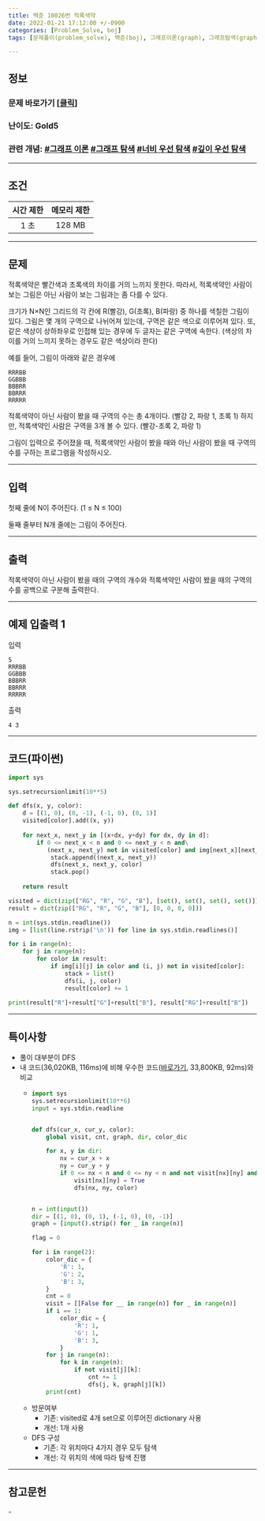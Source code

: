```yaml
---
title: 백준 10026번 적록색약
date: 2022-01-21 17:12:00 +/-0900
categories: [Problem_Solve, boj]
tags: [문제풀이(problem_solve), 백준(boj), 그래프이론(graph), 그래프탐색(graph_search), 너비우선탐색(breadth_first_search), 깊이우선탐색(depth_first_search)]

---
```

## 정보
### 문제 바로가기 [[클릭](https://www.acmicpc.net/problem/1012)]
### 난이도: Gold5
### 관련 개념: [#그래프 이론](https://www.acmicpc.net/problemset?sort=ac_desc&algo=7) [#그래프 탐색](https://www.acmicpc.net/problemset?sort=ac_desc&algo=11) [#너비 우선 탐색](https://www.acmicpc.net/problemset?sort=ac_desc&algo=126) [#깊이 우선 탐색](https://www.acmicpc.net/problemset?sort=ac_desc&algo=127)

---
## 조건

시간 제한|메모리 제한
:---:|:---:
1 초|128 MB

---
## 문제
적록색약은 빨간색과 초록색의 차이를 거의 느끼지 못한다. 따라서, 적록색약인 사람이 보는 그림은 아닌 사람이 보는 그림과는 좀 다를 수 있다.

크기가 N×N인 그리드의 각 칸에 R(빨강), G(초록), B(파랑) 중 하나를 색칠한 그림이 있다. 그림은 몇 개의 구역으로 나뉘어져 있는데, 구역은 같은 색으로 이루어져 있다. 또, 같은 색상이 상하좌우로 인접해 있는 경우에 두 글자는 같은 구역에 속한다. (색상의 차이를 거의 느끼지 못하는 경우도 같은 색상이라 한다)

예를 들어, 그림이 아래와 같은 경우에

```
RRRBB
GGBBB
BBBRR
BBRRR
RRRRR
```

적록색약이 아닌 사람이 봤을 때 구역의 수는 총 4개이다. (빨강 2, 파랑 1, 초록 1) 하지만, 적록색약인 사람은 구역을 3개 볼 수 있다. (빨강-초록 2, 파랑 1)

그림이 입력으로 주어졌을 때, 적록색약인 사람이 봤을 때와 아닌 사람이 봤을 때 구역의 수를 구하는 프로그램을 작성하시오.

---
## 입력
첫째 줄에 N이 주어진다. (1 ≤ N ≤ 100)

둘째 줄부터 N개 줄에는 그림이 주어진다.

---
## 출력
적록색약이 아닌 사람이 봤을 때의 구역의 개수와 적록색약인 사람이 봤을 때의 구역의 수를 공백으로 구분해 출력한다.

---
## 예제 입출력 1
입력
```
5
RRRBB
GGBBB
BBBRR
BBRRR
RRRRR
```

출력
```
4 3
```

---
## 코드(파이썬)
```python
import sys

sys.setrecursionlimit(10**5)

def dfs(x, y, color):
    d = [(1, 0), (0, -1), (-1, 0), (0, 1)]
    visited[color].add((x, y))
    
    for next_x, next_y in [(x+dx, y+dy) for dx, dy in d]:
        if 0 <= next_x < n and 0 <= next_y < n and\
           (next_x, next_y) not in visited[color] and img[next_x][next_y] in color:
            stack.append((next_x, next_y))
            dfs(next_x, next_y, color)
            stack.pop()
            
    return result

visited = dict(zip(["RG", "R", "G", "B"], [set(), set(), set(), set()]))
result = dict(zip(["RG", "R", "G", "B"], [0, 0, 0, 0]))

n = int(sys.stdin.readline())
img = [list(line.rstrip('\n')) for line in sys.stdin.readlines()]

for i in range(n):
    for j in range(n):
        for color in result:
            if img[i][j] in color and (i, j) not in visited[color]:
                stack = list()
                dfs(i, j, color)
                result[color] += 1
                
print(result["R"]+result["G"]+result["B"], result["RG"]+result["B"])

```

---
## 특이사항
- 풀이 대부분이 DFS
- 내 코드(36,020KB, 116ms)에 비해 우수한 코드([바로가기](https://www.acmicpc.net/source/37789963), 33,800KB, 92ms)와 비교
  - ```python
    import sys
    sys.setrecursionlimit(10**6)
    input = sys.stdin.readline


    def dfs(cur_x, cur_y, color):
        global visit, cnt, graph, dir, color_dic

        for x, y in dir:
            nx = cur_x + x
            ny = cur_y + y
            if 0 <= nx < n and 0 <= ny < n and not visit[nx][ny] and color_dic[graph[nx][ny]] == color_dic[color]:
                visit[nx][ny] = True
                dfs(nx, ny, color)


    n = int(input())
    dir = [(1, 0), (0, 1), (-1, 0), (0, -1)]
    graph = [input().strip() for _ in range(n)]

    flag = 0

    for i in range(2):
        color_dic = {
            'R': 1,
            'G': 2,
            'B': 3,
        }
        cnt = 0
        visit = [[False for __ in range(n)] for _ in range(n)]
        if i == 1:
            color_dic = {
                'R': 1,
                'G': 1,
                'B': 3,
            }
        for j in range(n):
            for k in range(n):
                if not visit[j][k]:
                    cnt += 1
                    dfs(j, k, graph[j][k])
        print(cnt)
    ```
  - 방문여부
    - 기존: visited로 4개 set으로 이루어진 dictionary 사용
    - 개선: 1개 사용
  - DFS 구성
    - 기존: 각 위치마다 4가지 경우 모두 탐색
    - 개선: 각 위치의 색에 따라 탐색 진행

---
## 참고문헌
\- 

